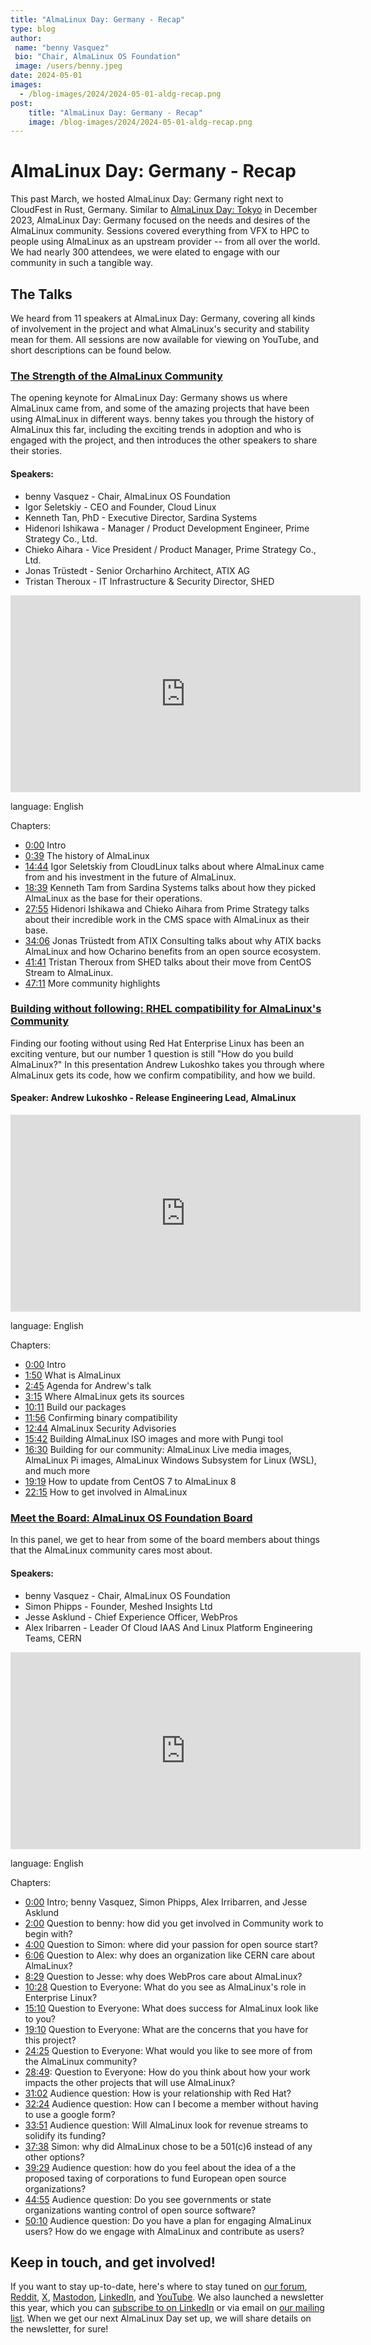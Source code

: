 ```yaml
---
title: "AlmaLinux Day: Germany - Recap"
type: blog
author: 
 name: "benny Vasquez"
 bio: "Chair, AlmaLinux OS Foundation"
 image: /users/benny.jpeg
date: 2024-05-01
images:
  - /blog-images/2024/2024-05-01-aldg-recap.png
post: 
    title: "AlmaLinux Day: Germany - Recap"
    image: /blog-images/2024/2024-05-01-aldg-recap.png
---
```


# AlmaLinux Day: Germany - Recap

This past March, we hosted AlmaLinux Day: Germany right next to CloudFest in Rust, Germany. Similar to [AlmaLinux Day: Tokyo](https://almalinux.org/blog/2024-02-01-aldt-recap/) in December 2023, AlmaLinux Day: Germany focused on the needs and desires of the AlmaLinux community. Sessions covered everything from VFX to HPC to people using AlmaLinux as an upstream provider -- from all over the world. We had nearly 300 attendees, we were elated to engage with our community in such a tangible way.

## The Talks

We heard from 11 speakers at AlmaLinux Day: Germany, covering all kinds of involvement in the project and what AlmaLinux's security and stability mean for them. All sessions are now available for viewing on YouTube, and short descriptions can be found below. 

### <u>The Strength of the AlmaLinux Community</u>

The opening keynote for AlmaLinux Day: Germany shows us where AlmaLinux came from, and some of the amazing projects that have been using AlmaLinux in different ways. benny takes you through the history of AlmaLinux this far, including the exciting trends in adoption and who is engaged with the project, and then introduces the other speakers to share their stories.

#### Speakers: 
* benny Vasquez - Chair, AlmaLinux OS Foundation
* Igor Seletskiy - CEO and Founder, Cloud Linux
* Kenneth Tan, PhD - Executive Director, Sardina Systems
* Hidenori Ishikawa - Manager / Product Development Engineer, Prime Strategy Co., Ltd.
* Chieko Aihara - Vice President / Product Manager, Prime Strategy Co., Ltd.
* Jonas Trüstedt - Senior Orcharhino Architect, ATIX AG
* Tristan Theroux - IT Infrastructure & Security Director, SHED

<iframe width="560" height="315" src="https://www.youtube.com/embed/P9pO0fPGVeo?si=P1rxAe4LWHywXQq2" title="YouTube video player" frameborder="0" allow="accelerometer; autoplay; clipboard-write; encrypted-media; gyroscope; picture-in-picture; web-share" referrerpolicy="strict-origin-when-cross-origin" allowfullscreen></iframe>

language: English

Chapters: 
* [0:00](https://www.youtube.com/watch?v=P9pO0fPGVeo&t=0s) Intro
* [0:39](https://www.youtube.com/watch?v=P9pO0fPGVeo&t=39s) The history of AlmaLinux
* [14:44](https://www.youtube.com/watch?v=P9pO0fPGVeo&t=884s) Igor Seletskiy from CloudLinux talks about where AlmaLinux came from and his investment in the future of AlmaLinux.
* [18:39](https://www.youtube.com/watch?v=P9pO0fPGVeo&t=1119s) Kenneth Tam from Sardina Systems talks about how they picked AlmaLinux as the base for their operations.
* [27:55](https://www.youtube.com/watch?v=P9pO0fPGVeo&t=1675s) Hidenori Ishikawa and Chieko Aihara from Prime Strategy talks about their incredible work in the CMS space with AlmaLinux as their base.
* [34:06](https://www.youtube.com/watch?v=P9pO0fPGVeo&t=2046s) Jonas Trüstedt from ATIX Consulting talks about why ATIX backs AlmaLinux and how Ocharino benefits from an open source ecosystem.
* [41:41](https://www.youtube.com/watch?v=P9pO0fPGVeo&t=2501s) Tristan Theroux from SHED talks about their move from CentOS Stream to AlmaLinux.
* [47:11](https://www.youtube.com/watch?v=P9pO0fPGVeo&t=2831s) More community highlights

### <u>Building without following: RHEL compatibility for AlmaLinux's Community</u>

Finding our footing without using Red Hat Enterprise Linux has been an exciting venture, but our number 1 question is still "How do you build AlmaLinux?" In this presentation Andrew Lukoshko takes you through where AlmaLinux gets its code, how we confirm compatibility, and how we build.

#### Speaker: Andrew Lukoshko - Release Engineering Lead, AlmaLinux

<iframe width="560" height="315" src="https://www.youtube.com/embed/aMvI5E9-LYI?si=O0bGPgYavKHagx1b" title="YouTube video player" frameborder="0" allow="accelerometer; autoplay; clipboard-write; encrypted-media; gyroscope; picture-in-picture; web-share" referrerpolicy="strict-origin-when-cross-origin" allowfullscreen></iframe>

language: English

Chapters: 
* [0:00](https://www.youtube.com/watch?v=aMvI5E9-LYI&list=PLqKzWfm6zyltcA6vEbRAD92AJEH3bnr_q&index=2&t=0s) Intro
* [1:50](https://www.youtube.com/watch?v=aMvI5E9-LYI&list=PLqKzWfm6zyltcA6vEbRAD92AJEH3bnr_q&index=2&t=110s) What is AlmaLinux
* [2:45](https://www.youtube.com/watch?v=aMvI5E9-LYI&list=PLqKzWfm6zyltcA6vEbRAD92AJEH3bnr_q&index=2&t=165s) Agenda for Andrew's talk
* [3:15](https://www.youtube.com/watch?v=aMvI5E9-LYI&list=PLqKzWfm6zyltcA6vEbRAD92AJEH3bnr_q&index=2&t=195s) Where AlmaLinux gets its sources
* [10:11](https://www.youtube.com/watch?v=aMvI5E9-LYI&list=PLqKzWfm6zyltcA6vEbRAD92AJEH3bnr_q&index=2&t=611s) Build our packages
* [11:56](https://www.youtube.com/watch?v=aMvI5E9-LYI&list=PLqKzWfm6zyltcA6vEbRAD92AJEH3bnr_q&index=2&t=716s) Confirming binary compatibility
* [12:44](https://www.youtube.com/watch?v=aMvI5E9-LYI&list=PLqKzWfm6zyltcA6vEbRAD92AJEH3bnr_q&index=2&t=764s) AlmaLinux Security Advisories
* [15:42](https://www.youtube.com/watch?v=aMvI5E9-LYI&list=PLqKzWfm6zyltcA6vEbRAD92AJEH3bnr_q&index=2&t=942s) Building AlmaLinux ISO images and more with Pungi tool
* [16:30](https://www.youtube.com/watch?v=aMvI5E9-LYI&list=PLqKzWfm6zyltcA6vEbRAD92AJEH3bnr_q&index=2&t=990s) Building for our community: AlmaLinux Live media images, AlmaLinux Pi images, AlmaLinux Windows Subsystem for Linux (WSL), and much more
* [19:19](https://www.youtube.com/watch?v=aMvI5E9-LYI&list=PLqKzWfm6zyltcA6vEbRAD92AJEH3bnr_q&index=2&t=1159s) How to update from CentOS 7 to AlmaLinux 8
* [22:15](https://www.youtube.com/watch?v=aMvI5E9-LYI&list=PLqKzWfm6zyltcA6vEbRAD92AJEH3bnr_q&index=2&t=1335s) How to get involved in AlmaLinux

### <u>Meet the Board: AlmaLinux OS Foundation Board</u>

In this panel, we get to hear from some of the board members about things that the AlmaLinux community cares most about.

#### Speakers: 

* benny Vasquez - Chair, AlmaLinux OS Foundation
* Simon Phipps - Founder, Meshed Insights Ltd
* Jesse Asklund - Chief Experience Officer, WebPros
* Alex Iribarren - Leader Of Cloud IAAS And Linux Platform Engineering Teams, CERN

<iframe width="560" height="315" src="https://www.youtube.com/embed/PP3OPvmUwTs?si=47Kuq4JxpfzlXkSC" title="YouTube video player" frameborder="0" allow="accelerometer; autoplay; clipboard-write; encrypted-media; gyroscope; picture-in-picture; web-share" referrerpolicy="strict-origin-when-cross-origin" allowfullscreen></iframe>

language: English

Chapters: 
* [0:00](https://www.youtube.com/watch?v=PP3OPvmUwTs&list=PLqKzWfm6zyltcA6vEbRAD92AJEH3bnr_q&index=3&t=0s) Intro; benny Vasquez, Simon Phipps, Alex Irribarren, and Jesse Asklund
* [2:00](https://www.youtube.com/watch?v=PP3OPvmUwTs&list=PLqKzWfm6zyltcA6vEbRAD92AJEH3bnr_q&index=3&t=120s) Question to benny: how did you get involved in Community work to begin with?
* [4:00](https://www.youtube.com/watch?v=PP3OPvmUwTs&list=PLqKzWfm6zyltcA6vEbRAD92AJEH3bnr_q&index=3&t=240s) Question to Simon: where did your passion for open source start?
* [6:06](https://www.youtube.com/watch?v=PP3OPvmUwTs&list=PLqKzWfm6zyltcA6vEbRAD92AJEH3bnr_q&index=3&t=366s) Question to Alex: why does an organization like CERN care about AlmaLinux?
* [8:29](https://www.youtube.com/watch?v=PP3OPvmUwTs&list=PLqKzWfm6zyltcA6vEbRAD92AJEH3bnr_q&index=3&t=509s) Question to Jesse: why does WebPros care about AlmaLinux?
* [10:28](https://www.youtube.com/watch?v=PP3OPvmUwTs&list=PLqKzWfm6zyltcA6vEbRAD92AJEH3bnr_q&index=3&t=628s) Question to Everyone: What do you see as AlmaLinux's role in Enterprise Linux?
* [15:10](https://www.youtube.com/watch?v=PP3OPvmUwTs&list=PLqKzWfm6zyltcA6vEbRAD92AJEH3bnr_q&index=3&t=910s) Question to Everyone: What does success for AlmaLinux look like to you?
* [19:10](https://www.youtube.com/watch?v=PP3OPvmUwTs&list=PLqKzWfm6zyltcA6vEbRAD92AJEH3bnr_q&index=3&t=1150s) Question to Everyone: What are the concerns that you have for this project?
* [24:25](https://www.youtube.com/watch?v=PP3OPvmUwTs&list=PLqKzWfm6zyltcA6vEbRAD92AJEH3bnr_q&index=3&t=1465s) Question to Everyone: What would you like to see more of from the AlmaLinux community?
* [28:49](https://www.youtube.com/watch?v=PP3OPvmUwTs&list=PLqKzWfm6zyltcA6vEbRAD92AJEH3bnr_q&index=3&t=1729s): Question to Everyone: How do you think about how your work impacts the other projects that will use AlmaLinux?
* [31:02](https://www.youtube.com/watch?v=PP3OPvmUwTs&list=PLqKzWfm6zyltcA6vEbRAD92AJEH3bnr_q&index=3&t=1862s) Audience question: How is your relationship with Red Hat?
* [32:24](https://www.youtube.com/watch?v=PP3OPvmUwTs&list=PLqKzWfm6zyltcA6vEbRAD92AJEH3bnr_q&index=3&t=1944s) Audience question: How can I become a member without having to use a google form?
* [33:51](https://www.youtube.com/watch?v=PP3OPvmUwTs&list=PLqKzWfm6zyltcA6vEbRAD92AJEH3bnr_q&index=3&t=2031s) Audience question: Will AlmaLinux look for revenue streams to solidify its funding?
* [37:38](https://www.youtube.com/watch?v=PP3OPvmUwTs&list=PLqKzWfm6zyltcA6vEbRAD92AJEH3bnr_q&index=3&t=2258s) Simon: why did AlmaLinux chose to be a 501(c)6 instead of any other options?
* [39:29](https://www.youtube.com/watch?v=PP3OPvmUwTs&list=PLqKzWfm6zyltcA6vEbRAD92AJEH3bnr_q&index=3&t=2369s) Audience question: how do you feel about the idea of a the proposed taxing of corporations to fund European open source organizations?
* [44:55](https://www.youtube.com/watch?v=PP3OPvmUwTs&list=PLqKzWfm6zyltcA6vEbRAD92AJEH3bnr_q&index=3&t=2695s) Audience question: Do you see governments or state organizations wanting control of open source software?
* [50:10](https://www.youtube.com/watch?v=PP3OPvmUwTs&list=PLqKzWfm6zyltcA6vEbRAD92AJEH3bnr_q&index=3&t=3010s) Audience question: Do you have a plan for engaging AlmaLinux users? How do we engage with AlmaLinux and contribute as users?

## Keep in touch, and get involved!

If you want to stay up-to-date, here's where to stay tuned on [our forum](https://almalinux.discourse.group/), [Reddit](https://www.reddit.com/r/AlmaLinux/), [X](https://twitter.com/AlmaLinux), [Mastodon](https://fosstodon.org/@almalinux/), [LinkedIn](https://www.linkedin.com/company/80320905/), and [YouTube](https://www.youtube.com/channel/UCt9lpkqUPp1FUEi9uqVlPQA). We also launched a newsletter this year, which you can [subscribe to on LinkedIn](https://www.linkedin.com/newsletters/almalinux-news-7123058222835376128/) or via email on [our mailing list](https://lists.almalinux.org/postorius/lists/newsletters.lists.almalinux.org/). When we get our next AlmaLinux Day set up, we will share details on the newsletter, for sure!